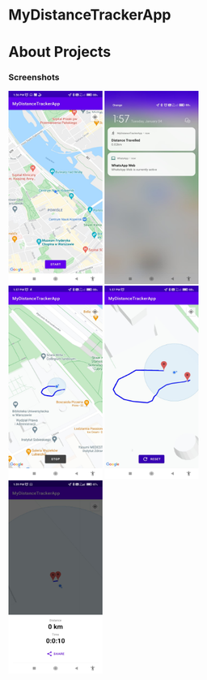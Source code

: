 # MyDistanceTrackerApp

# About Projects
### Screenshots
<img src="https://github.com/Fatih-Baser/MyDistanceTrackerApp/blob/master/e.jpeg" width="186" height="381">  
<img src="https://github.com/Fatih-Baser/MyDistanceTrackerApp/blob/master/d.jpeg" width="186" height="381">    <img src="https://github.com/Fatih-Baser/MyDistanceTrackerApp/blob/master/c.jpeg" width="186" height="381">    <img src="https://github.com/Fatih-Baser/MyDistanceTrackerApp/blob/master/b.jpeg" width="186" height="381">    <img src="https://github.com/Fatih-Baser/MyDistanceTrackerApp/blob/master/a.jpeg" width="186" height="381"> 
